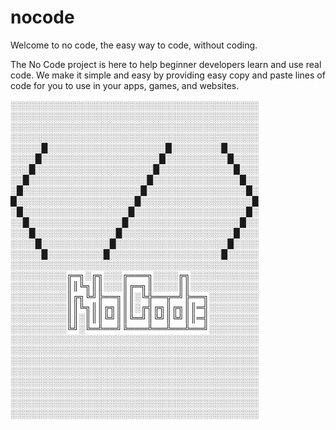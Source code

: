 # nocode
Welcome to no code, the easy way to code, without coding.

The No Code project is here to help beginner developers learn and use real code. 
We make it simple and easy by providing easy copy and paste lines of code for you to use in your apps, games, and websites.

░░░░░░░░░░░░░░░░░░░░░░░░░░░░░░░░░░░░░░░░
░░░░░░░░░░░░░░░░░░░░░░░░░░░░░░░░░░░░░░░░
░░░░░░░░░░░░░░░░░░░░░░░░░░░░░░░░░░░░░░░░
░░░░░░░░░░░░░░░░░░░░░░░░░░░░░░░░░░░░░░░░
░░░░░█░░░░░░░░░░░░░░░░░░░█░░░░░░░░█░░░░░
░░░░█░░░░░░░░░░░░░░░░░░░█░░░░░░░░░░█░░░░
░░░█░░░░░░░░░░░░░░░░░░░█░░░░░░░░░░░░█░░░
░░█░░░░░░░░░░░░░░░░░░░█░░░░░░░░░░░░░░█░░
░█░░░░░░░░░░░░░░░░░░░█░░░░░░░░░░░░░░░░█░
█░░░░░░░░░░░░░░░░░░░█░░░░░░░░░░░░░░░░░░█
░█░░░░░░░░░░░░░░░░░█░░░░░░░░░░░░░░░░░░█░
░░█░░░░░░░░░░░░░░░█░░░░░░░░░░░░░░░░░░█░░
░░░█░░░░░░░░░░░░░█░░░░░░░░░░░░░░░░░░█░░░
░░░░█░░░░░░░░░░░█░░░░░░░░░░░░░░░░░░█░░░░
░░░░░█░░░░░░░░░█░░░░░░░░░░░░░░░░░░█░░░░░
░░░░░░░░░░░░░░░░░░░░░░░░░░░░░░░░░░░░░░░░
░░░░░░░░░╔═╗░╔╗░░░╔═══╗░░░░╔╗░░░░░░░░░░░
░░░░░░░░░║║╚╗║║░░░║╔═╗║░░░░║║░░░░░░░░░░░
░░░░░░░░░║╔╗╚╝╠══╗║║░╚╬══╦═╝╠══╗░░░░░░░░
░░░░░░░░░║║╚╗║║╔╗║║║░╔╣╔╗║╔╗║║═╣░░░░░░░░
░░░░░░░░░║║░║║║╚╝║║╚═╝║╚╝║╚╝║║═╣░░░░░░░░
░░░░░░░░░╚╝░╚═╩══╝╚═══╩══╩══╩══╝░░░░░░░░
░░░░░░░░░░░░░░░░░░░░░░░░░░░░░░░░░░░░░░░░
░░░░░░░░░░░░░░░░░░░░░░░░░░░░░░░░░░░░░░░░
░░░░░░░░░░░░░░░░░░░░░░░░░░░░░░░░░░░░░░░░
░░░░░░░░░░░░░░░░░░░░░░░░░░░░░░░░░░░░░░░░
░░░░░░░░░░░░░░░░░░░░░░░░░░░░░░░░░░░░░░░░
░░░░░░░░░░░░░░░░░░░░░░░░░░░░░░░░░░░░░░░░
░░░░░░░░░░░░░░░░░░░░░░░░░░░░░░░░░░░░░░░░
░░░░░░░░░░░░░░░░░░░░░░░░░░░░░░░░░░░░░░░░
